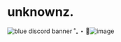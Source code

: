 # unknownz.
<img src="https://i.pinimg.com/originals/71/e0/ee/71e0eefd21a78b260924bfb6c055c2b2.jpg" alt="blue discord banner ˚₊ ⋆ 💙"/>![image](https://github.com/user-attachments/assets/b834bffc-03e8-4925-b19e-dc88a34a4553)


